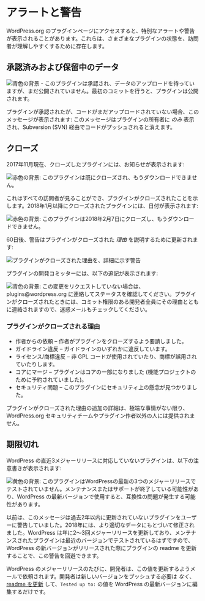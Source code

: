 <!--
# Alerts and Warnings
-->

# アラートと警告

<!--
When you visit plugin pages on WordPress.org, you may notice special alerts or warnings. These exist to help visitors understand the status of various plugins.
-->

WordPress.org のプラグインページにアクセスすると、特別なアラートや警告が表示されることがあります。これらは、さまざまなプラグインの状態を、訪問者が理解しやすくするために存在します。

<!--
## Approved and Pending Data
-->

## 承認済みおよび保留中のデータ

<!--
![Blue background - This plugin is approved and awaiting data upload but not visible to the public yet. Once you make your first commit, the plugin will become public.](https://developer.wordpress.org/files/2018/02/approved.jpg)
-->

![青色の背景 - このプラグインは承認され、データのアップロードを待っていますが、まだ公開されていません。最初のコミットを行うと、プラグインは公開されます。](https://developer.wordpress.org/files/2018/02/approved.jpg)

<!--
Plugins that have been approved but no code has yet been uploaded will see this message:This _only_ displays to the plugin owner and will go away once code has been pushed via SVN.
-->

プラグインが承認されたが、コードがまだアップロードされていない場合、このメッセージが表示されます: このメッセージはプラグインの所有者に _のみ_ 表示され、Subversion (SVN) 経由でコードがプッシュされると消えます。

<!--
## Closed
-->

## クローズ

<!--
As of November 2017, plugins that are closed display a notice:
-->

2017年11月現在、クローズしたプラグインには、お知らせが表示されます:

<!--
![Red background: This plugin has been closed and is no longer available for download.](https://i3.wp.com/developer.wordpress.org/files/2018/02/closed.png)
-->

![赤色の背景: このプラグインは既にクローズされ、もうダウンロードできません。](https://i3.wp.com/developer.wordpress.org/files/2018/02/closed.png)

<!--
This is viewable by all visitors and indicates a plugin was closed. Plugins closed after January 2018 will include a date:
-->

これはすべての訪問者が見ることができ、プラグインがクローズされたことを示します。2018年1月以降にクローズされたプラグインには、日付が表示されます:

<!--
![Red background: This plugin was closed on February 7, 2018 and is no longer available for download.](https://i3.wp.com/developer.wordpress.org/files/2018/02/closed-alt.jpg)
-->

![赤色の背景: このプラグインは2018年2月7日にクローズし、もうダウンロードできません。](https://i3.wp.com/developer.wordpress.org/files/2018/02/closed-alt.jpg)

<!--
After 60 days, the alert will be updated to explain _why_ the plugin was closed:
-->

60日後、警告はプラグインがクローズされた _理由_ を説明するために更新されます:

<!--
![Alert detailing why a plugin was closed](https://i3.wp.com/developer.wordpress.org/files/2018/02/why-closed.png)
-->

![プラグインがクローズされた理由を、詳細に示す警告](https://i3.wp.com/developer.wordpress.org/files/2018/02/why-closed.png)

<!--
Plugin committers will see the following additional note:
-->

プラグインの開発コミッターには、以下の追記が表示されます:

<!--
![Blue background: If you did not request this change, please contact plugins@wordpress.org for a status. All developers with commit access are contacted when a plugin is closed, with the reasons why, so check your spam email too.](https://i3.wp.com/developer.wordpress.org/files/2018/02/closed-owner.png)
-->

![青色の背景: この変更をリクエストしていない場合は、plugins@wordpress.org に連絡してステータスを確認してください。プラグインがクローズされたときには、コミット権限のある開発者全員にその理由とともに連絡されますので、迷惑メールもチェックしてください。](https://i3.wp.com/developer.wordpress.org/files/2018/02/closed-owner.png)

<!--
### Reasons why plugins are closed
-->

### プラグインがクローズされる理由

<!--
- Author Request – the author has asked the plugin to be closed.
- Guideline Violation – a violation of any of the guideline.
- Licensing/Trademark Violation – non-GPL code in use, or trademarks are being misused.
- Merged Into Core – the plugin is now a part of core (reserved for feature projects).
- Security Issue – a security concern has been found in this plugin.
-->

- 作者からの依頼 – 作者がプラグインをクローズするよう要請しました。
- ガイドライン違反 – ガイドラインのいずれかに違反しています。
- ライセンス/商標違反 – 非 GPL コードが使用されていたり、商標が誤用されていたりします。
- コアにマージ – プラグインはコアの一部になりました (機能プロジェクトのために予約されていました)。
- セキュリティ問題 – このプラグインにセキュリティ上の懸念が見つかりました。

<!--
Additional details on why a plugin is closed are not provided to anyone outside the WordPress.org security team or the plugin authors, unless there is an extreme circumstance.
-->

プラグインがクローズされた理由の追加の詳細は、極端な事情がない限り、WordPress.org セキュリティチームやプラグイン作者以外の人には提供されません。

<!--
## Out of Date
-->

## 期限切れ

<!--
Plugins that do not support the last 3 major releases of WordPress have the following notice:
-->

WordPress の直近3メジャーリリースに対応していないプラグインは、以下の注意書きが表示されます:

<!--
![Yellow background: This plugin hasn’t been tested with the latest 3 major releases of WordPress. It may no longer be maintained or supported and may have compatibility issues when used with more recent versions of WordPress.](https://i3.wp.com/developer.wordpress.org/files/2018/02/old.jpg)
-->

![黄色の背景: このプラグインはWordPressの最新の3つのメジャーリリースでテストされていません。メンテナンスまたはサポートが終了している可能性があり、WordPress の最新バージョンで使用すると、互換性の問題が発生する可能性があります。](https://i3.wp.com/developer.wordpress.org/files/2018/02/old.jpg)

<!--
Previously this message alerted users to plugins not updated within the last 2 years. In 2018 it was modified to rely on more pertinent data. Since WordPress updates major releases 2 to 3 times per year, and a maintained a plugin should be testing with the recent versions, this alert can be avoided by updating a plugin readme when new versions of WordPress is released.
-->

以前は、このメッセージは過去2年以内に更新されていないプラグインをユーザーに警告していました。2018年には、より適切なデータにもとづいて修正されました。WordPress は年に2～3回メジャーリリースを更新しており、メンテナンスされたプラグインは最近のバージョンでテストされているはずですので、WordPress の新バージョンがリリースされた際にプラグインの readme を更新することで、この警告を回避できます。

<!--
Developers are emailed before every major release of WordPress and asked to update this value. They _do not_ need to push a new version, just [update the readme](https://developer.wordpress.org/plugins/wordpress-org/how-your-readme-txt-works/) and edit the value of `Tested up to:` to the latest version of WordPress.
-->

WordPress のメジャーリリースのたびに、開発者は、この値を更新するようメールで依頼されます。開発者は新しいバージョンをプッシュする必要は _なく_、[readme を更新](https://developer.wordpress.org/plugins/wordpress-org/how-your-readme-txt-works/) して、`Tested up to:` の値を WordPress の最新バージョンに編集するだけです。
